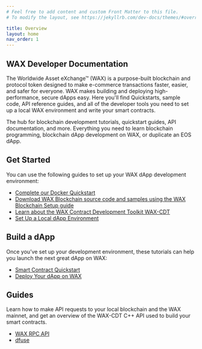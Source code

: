 ```yaml
---
# Feel free to add content and custom Front Matter to this file.
# To modify the layout, see https://jekyllrb.com/dev-docs/themes/#overriding-theme-defaults

title: Overview
layout: home
nav_order: 1
---
```

## WAX Developer Documentation

The Worldwide Asset eXchange™ (WAX) is a purpose-built blockchain and protocol token designed to make e-commerce transactions faster, easier, and safer for everyone. WAX makes building and deploying high-performance, secure dApps easy. Here you'll find Quickstarts, sample code, API reference guides, and all of the developer tools you need to set up a local WAX environment and write your smart contracts.

The hub for blockchain development tutorials, quickstart guides, API documentation, and more. Everything you need to learn blockchain programming, blockchain dApp development on WAX, or duplicate an EOS dApp.

## Get Started
You can use the following guides to set up your WAX dApp development environment:

* [Complete our Docker Quickstart](/wax-developer/docs/dapp-development/docker-setup/)
* [Download WAX Blockchain source code and samples using the WAX Blockchain Setup guide](/wax-developer/dapps/wax-blockchain-setup/)
* [Learn about the WAX Contract Development Toolkit WAX-CDT](/wax-developer/docs/dapp-development/wax-cdt/)
* [Set Up a Local dApp Environment](/wax-developer/docs/dapp-development/setup-local-dapp-environment/)

## Build a dApp
Once you’ve set up your development environment, these tutorials can help you launch the next great dApp on WAX:

* [Smart Contract Quickstart](/wax-developerdapps/smart-contract-quickstart/) 
* [Deploy Your dApp on WAX](/wax-developer/docs/dapp-development/deploy-dapp-on-wax/deploy_source)

## Guides
Learn how to make API requests to your local blockchain and the WAX mainnet, and get an overview of the WAX-CDT C++ API used to build your smart contracts.

* [WAX RPC API](/wax-developer/docs/api-reference/rpc_api)
* [dfuse](/wax-developer/docs/api-reference/dfuse/)


